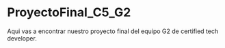 # ProyectoFinal_C5_G2
Aqui vas a encontrar nuestro proyecto final del equipo G2 de certified tech developer.
